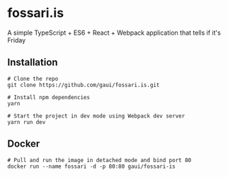 # fossari.is

A simple TypeScript + ES6 + React + Webpack application that tells if it's Friday

## Installation

```
# Clone the repo
git clone https://github.com/gaui/fossari.is.git

# Install npm dependencies
yarn

# Start the project in dev mode using Webpack dev server
yarn run dev
```

## Docker

```
# Pull and run the image in detached mode and bind port 80
docker run --name fossari -d -p 80:80 gaui/fossari-is
```
